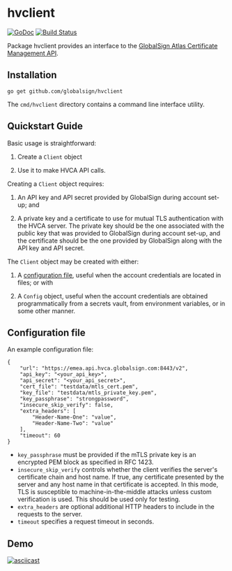 # hvclient

[![GoDoc](https://godoc.org/github.com/globalsign/hvclient?status.svg)](https://godoc.org/github.com/globalsign/hvclient)
[![Build Status](https://github.com/globalsign/hvclient/actions/workflows/go.yml/badge.svg)](https://github.com/globalsign/hvclient/actions/workflows/go.yml)

Package hvclient provides an interface to the [GlobalSign Atlas Certificate
Management API](https://www.globalsign.com/en/resources/apis/api-documentation/globalsign_atlas_certificate_management_api.html).

## Installation

```
go get github.com/globalsign/hvclient
```

The `cmd/hvclient` directory contains a command line interface utility.

## Quickstart Guide

Basic usage is straightforward:

1. Create a `Client` object

2. Use it to make HVCA API calls.

Creating a `Client` object requires:

1. An API key and API secret provided by GlobalSign during account set-up; and

2. A private key and a certificate to use for mutual TLS authentication
with the HVCA server. The private key should be the one associated with
the public key that was provided to GlobalSign during account set-up, and
the certificate should be the one provided by GlobalSign along with the API
key and API secret.

The `Client` object may be created with either:

1. A [configuration file](#configuration-file), useful when the account credentials are located in
files; or with

2. A `Config` object, useful when the account credentials are obtained
programmatically from a secrets vault, from environment variables, or in some
other manner.

## Configuration file

An example configuration file:

```
{
    "url": "https://emea.api.hvca.globalsign.com:8443/v2",
    "api_key": "<your_api_key>",
    "api_secret": "<your_api_secret>",
    "cert_file": "testdata/mtls_cert.pem",
    "key_file": "testdata/mtls_private_key.pem",
    "key_passphrase": "strongpassword",
    "insecure_skip_verify": false,
    "extra_headers": [
        "Header-Name-One": "value",
        "Header-Name-Two": "value"
    ],
    "timeout": 60
}
```

* `key_passphrase` must be provided if the mTLS private key is an encrypted
PEM block as specified in RFC 1423.
* `insecure_skip_verify` controls whether the client verifies the server's
certificate chain and host name. If true, any certificate presented by the
server and any host name in that certificate is accepted. In this mode, TLS
is susceptible to machine-in-the-middle attacks unless custom verification
is used. This should be used only for testing.
* `extra_headers` are optional additional HTTP headers to include in the
requests to the server.
* `timeout` specifies a request timeout in seconds.

## Demo
[![asciicast](https://asciinema.org/a/P6MSC1Qqe78GYWsiucs5DAM8B.svg)](https://asciinema.org/a/P6MSC1Qqe78GYWsiucs5DAM8B)
